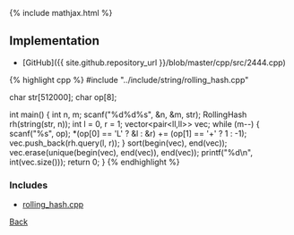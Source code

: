{% include mathjax.html %}



## Implementation

- [GitHub]({{ site.github.repository_url }}/blob/master/cpp/src/2444.cpp)

{% highlight cpp %}
#include "../include/string/rolling_hash.cpp"

char str[512000];
char op[8];

int main() {
  int n, m;
  scanf("%d%d%s", &n, &m, str);
  RollingHash rh(string(str, n));
  int l = 0, r = 1;
  vector<pair<ll,ll>> vec;
  while (m--) {
    scanf("%s", op);
    *(op[0] == 'L' ? &l : &r) += (op[1] == '+' ? 1 : -1);
    vec.push_back(rh.query(l, r));
  }
  sort(begin(vec), end(vec));
  vec.erase(unique(begin(vec), end(vec)), end(vec));
  printf("%d\n", int(vec.size()));
  return 0;
}
{% endhighlight %}

### Includes

- [rolling_hash.cpp](../include/string/rolling_hash)

[Back](..)
